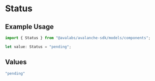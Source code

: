 # Status

## Example Usage

```typescript
import { Status } from "@avalabs/avalanche-sdk/models/components";

let value: Status = "pending";
```

## Values

```typescript
"pending"
```